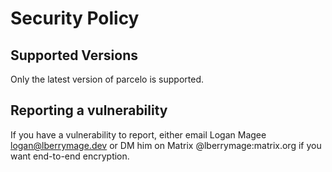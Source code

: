 <!--
Copyright 2023 Logan Magee

SPDX-License-Identifier: AGPL-3.0-only
-->

# Security Policy

## Supported Versions

Only the latest version of parcelo is supported.

## Reporting a vulnerability

If you have a vulnerability to report, either email Logan Magee
<logan@lberrymage.dev> or DM him on Matrix @lberrymage:matrix.org if you want
end-to-end encryption.

